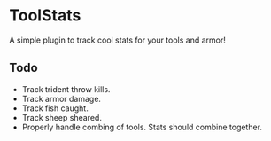# ToolStats

A simple plugin to track cool stats for your tools and armor!

## Todo
* Track trident throw kills.
* Track armor damage.
* Track fish caught.
* Track sheep sheared.
* Properly handle combing of tools. Stats should combine together.